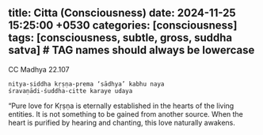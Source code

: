 title: Citta (Consciousness)
date: 2024-11-25 15:25:00 +0530
categories: [consciousness]
tags: [consciousness, subtle, gross, suddha satva]     # TAG names should always be lowercase
---

CC Madhya 22.107

```
nitya-siddha kṛṣṇa-prema ‘sādhya’ kabhu naya
śravaṇādi-śuddha-citte karaye udaya
```

“Pure love for Kṛṣṇa is eternally established in the hearts of the living entities. It is not something to be gained from another source. When the heart is purified by hearing and chanting, this love naturally awakens.
